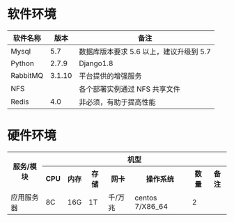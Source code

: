 # 软件环境

| 软件名称  | 版本   | 备注 |
| -------- | ------ | --------------------------------- |
| Mysql    | 5.7    | 数据库版本要求 5.6 以上，建议升级到 5.7 |
| Python   | 2.7.9  | Django1.8                         |
| RabbitMQ | 3.1.10 | 平台提供的增强服务                  |
| NFS      |        | 各个部署实例通过 NFS 共享文件          |
| Redis    | 4.0    | 非必须，有助于提高性能              |

# 硬件环境

<table>
    <tr>
        <th rowspan="2">服务/模块</th>
        <th colspan="7">机型</th>
    </tr>
    <tr>
        <th>CPU</th>
        <th>内存</th>
        <th>存储</th>
        <th>网卡</th>
        <th>操作系统</th>
        <th>数量</th>
        <th>备注</th>
    </tr>
    <tr>
        <td>应用服务器</td>
        <td>8C</td>
        <td>16G</td>
        <td>1T</td>
        <td>千/万兆</td>
        <td>centos 7/X86_64</td>
        <td>2</td>
        <td></td>
    </tr>
</table>
